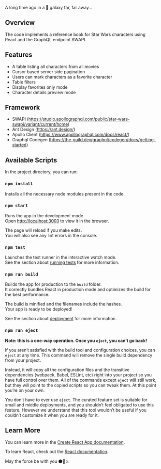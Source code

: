 A long time ago in a 🌌 galaxy far, far away…

## Overview
The code implements a reference book for Star Wars characters using React and the GraphQL endpoint SWAPI. 

## Features

- A table listing all characters from all movies
- Cursor based server side pagination
- Users can mark characters as a favorite character
- Table filters
- Display favorites only mode
- Character details preview mode

## Framework

- SWAPI (https://studio.apollographql.com/public/star-wars-swapi/variant/current/home)
- Ant Design (https://ant.design/)
- Apollo Client (https://www.apollographql.com/docs/react/)
- Graphql Codegen (https://the-guild.dev/graphql/codegen/docs/getting-started)

## Available Scripts

In the project directory, you can run:

### `npm install`

Installs all the necessary node modules present in the code.

### `npm start`

Runs the app in the development mode.\
Open [http://localhost:3000](http://localhost:3000) to view it in the browser.

The page will reload if you make edits.\
You will also see any lint errors in the console.

### `npm test`

Launches the test runner in the interactive watch mode.\
See the section about [running tests](https://facebook.github.io/create-react-app/docs/running-tests) for more information.

### `npm run build`

Builds the app for production to the `build` folder.\
It correctly bundles React in production mode and optimizes the build for the best performance.

The build is minified and the filenames include the hashes.\
Your app is ready to be deployed!

See the section about [deployment](https://facebook.github.io/create-react-app/docs/deployment) for more information.

### `npm run eject`

**Note: this is a one-way operation. Once you `eject`, you can’t go back!**

If you aren’t satisfied with the build tool and configuration choices, you can `eject` at any time. This command will remove the single build dependency from your project.

Instead, it will copy all the configuration files and the transitive dependencies (webpack, Babel, ESLint, etc) right into your project so you have full control over them. All of the commands except `eject` will still work, but they will point to the copied scripts so you can tweak them. At this point you’re on your own.

You don’t have to ever use `eject`. The curated feature set is suitable for small and middle deployments, and you shouldn’t feel obligated to use this feature. However we understand that this tool wouldn’t be useful if you couldn’t customize it when you are ready for it.

## Learn More

You can learn more in the [Create React App documentation](https://facebook.github.io/create-react-app/docs/getting-started).

To learn React, check out the [React documentation](https://reactjs.org/).

May the force be with you ⚫🤖⚔️
